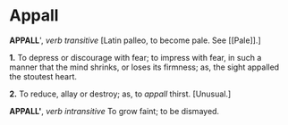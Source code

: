 # Appall

**APPALL**', _verb transitive_ \[Latin palleo, to become pale. See [[Pale]].\]

**1.** To depress or discourage with fear; to impress with fear, in such a manner that the mind shrinks, or loses its firmness; as, the sight appalled the stoutest heart.

**2.** To reduce, allay or destroy; as, to _appall_ thirst. \[Unusual.\]

**APPALL'**, _verb intransitive_ To grow faint; to be dismayed.